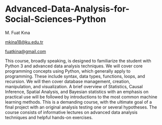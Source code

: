 # Advanced-Data-Analysis-for-Social-Sciences-Python

M. Fuat Kına

mkina18@ku.edu.tr

fuatkina@gmail.com

This course, broadly speaking, is designed to familiarize the student with Python 3 and advanced data analysis techniques. We will cover core programming concepts using Python, which generally apply to programming. These include syntax, data types, functions, loops, and recursion. We will then cover database management, creation, manipulation, and visualization. A brief overview of Statistics, Causal Inference, Spatial Analysis, and Bayesian statistics with an emphasis on practical use will be followed by introductions to the most common machine learning methods. This is a demanding course, with the ultimate goal of a final project with an original analysis testing one or several hypotheses. The course consists of informative lectures on advanced data analysis techniques and helpful hands-on exercises.
